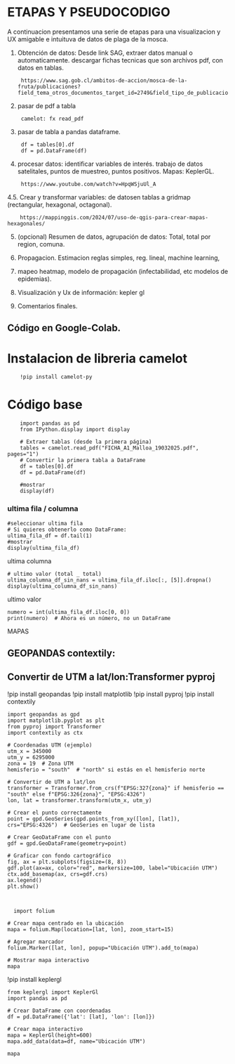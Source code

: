 
# ETAPAS Y PSEUDOCODIGO

A continuacion presentamos una serie de etapas para una visualizacion y UX amigable e intuituva de datos de plaga de la mosca.


1. Obtención de datos: Desde link SAG, extraer datos manual o automaticamente. descargar fichas tecnicas que son archivos pdf, con datos en tablas.

        https://www.sag.gob.cl/ambitos-de-accion/mosca-de-la-fruta/publicaciones?field_tema_otros_documentos_target_id=2749&field_tipo_de_publicacion_target_id=244&field_fecha_otros_value=&title=&order=field_fecha_otros&sort=desc


2. pasar de pdf a tabla

        camelot: fx read_pdf
   

3. pasar de tabla a pandas dataframe.
        
        df = tables[0].df
        df = pd.DataFrame(df)





4. procesar datos: identificar variables de interés. trabajo de datos satelitales, puntos de muestreo, puntos positivos. Mapas: KeplerGL.

        https://www.youtube.com/watch?v=HpqWSjuUl_A

 4.5. Crear y transformar variables: de datosen tablas a gridmap (rectangular, hexagonal, octagonal).

        https://mappinggis.com/2024/07/uso-de-qgis-para-crear-mapas-hexagonales/


5. (opcional) Resumen de datos, agrupación de datos: Total, total por region, comuna.


6. Propagacion. Estimacion reglas simples,  reg. lineal, machine learning,
7. mapeo heatmap, modelo de propagación (infectabilidad, etc modelos de epidemias).
8. Visualización y Ux de información: kepler gl


9. Comentarios finales.



















## Código en Google-Colab.


# Instalacion de libreria camelot

        !pip install camelot-py


# Código base

        import pandas as pd
        from IPython.display import display
        
        # Extraer tablas (desde la primera página)
        tables = camelot.read_pdf("FICHA_A1_Malloa_19032025.pdf", pages="1")
        # Convertir la primera tabla a DataFrame
        df = tables[0].df
        df = pd.DataFrame(df)
        
        #mostrar
        display(df)


### ultima fila / columna

    #seleccionar ultima fila
    # Si quieres obtenerlo como DataFrame:
    ultima_fila_df = df.tail(1)
    #mostrar
    display(ultima_fila_df)

ultima columna

    # ultimo valor (total _ total)
    ultima_columna_df_sin_nans = ultima_fila_df.iloc[:, [5]].dropna()
    display(ultima_columna_df_sin_nans)

ultimo valor

    numero = int(ultima_fila_df.iloc[0, 0])
    print(numero)  # Ahora es un número, no un DataFrame




MAPAS

##  GEOPANDAS contextily: 
##  Convertir de UTM a lat/lon:Transformer pyproj

!pip install geopandas
!pip install matplotlib
!pip install pyproj
!pip install contextily


    import geopandas as gpd 
    import matplotlib.pyplot as plt
    from pyproj import Transformer
    import contextily as ctx
    
    # Coordenadas UTM (ejemplo)
    utm_x = 345000
    utm_y = 6295000
    zona = 19  # Zona UTM
    hemisferio = "south"  # "north" si estás en el hemisferio norte
    
    # Convertir de UTM a lat/lon
    transformer = Transformer.from_crs(f"EPSG:327{zona}" if hemisferio == "south" else f"EPSG:326{zona}", "EPSG:4326")
    lon, lat = transformer.transform(utm_x, utm_y)
    
    # Crear el punto correctamente
    point = gpd.GeoSeries(gpd.points_from_xy([lon], [lat]), crs="EPSG:4326")  # GeoSeries en lugar de lista
    
    # Crear GeoDataFrame con el punto
    gdf = gpd.GeoDataFrame(geometry=point)
    
    # Graficar con fondo cartográfico
    fig, ax = plt.subplots(figsize=(8, 8))
    gdf.plot(ax=ax, color="red", markersize=100, label="Ubicación UTM")
    ctx.add_basemap(ax, crs=gdf.crs)
    ax.legend()
    plt.show()



      import folium
    
    # Crear mapa centrado en la ubicación
    mapa = folium.Map(location=[lat, lon], zoom_start=15)
    
    # Agregar marcador
    folium.Marker([lat, lon], popup="Ubicación UTM").add_to(mapa)
    
    # Mostrar mapa interactivo
    mapa



!pip install keplergl


    from keplergl import KeplerGl
    import pandas as pd
    
    # Crear DataFrame con coordenadas
    df = pd.DataFrame({'lat': [lat], 'lon': [lon]})
    
    # Crear mapa interactivo
    mapa = KeplerGl(height=600)
    mapa.add_data(data=df, name="Ubicación UTM")
    
    mapa


    
